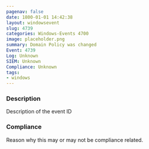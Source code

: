 ```yaml
---
pagenav: false
date: 1800-01-01 14:42:38
layout: windowsevent
slug: 4739
categories: Windows-Events 4700
image: placeholder.png
summary: Domain Policy was changed
Event: 4739
Log: Unknown
SIEM: Unknown
Compliance: Unknown
tags:
- windows
---
```


### Description

Description of the event ID

### Compliance

Reason why this may or may not be compliance related.
